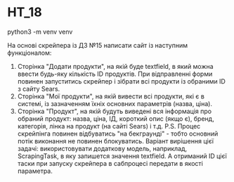 # HT_18

python3 -m venv venv

На основі скрейпера із ДЗ №15 написати сайт із наступним функціоналом:
1. Сторінка "Додати продукти", на якій буде textfield, в який можна ввести
будь-яку кількість ID продуктів. При відправленні форми повинен запуститись
скрейпер і зібрати всі продукти із обраними ID з сайту Sears.
2. Сторінка "Мої продукти", на якій вивести всі продукти, які є в системі,
із зазначенням їхніх основних параметрів (назва, ціна).
3. Сторінка "Продукт", на якій будуть виведені вся інформація про обраний продукт:
 назва, ціна, ІД, короткий опис (якщо є), бренд, категорія, лінка на продукт
 (на сайті Sears) і т.д.
P.S. Процес скрейпінга повинен відбуватись "на бекграунді" - тобто основний
потік виконання не повинен блокуватись. Варіант вирішення цієї задачі: використовувати
додаткову модель, наприклад, ScrapingTask, в яку запишется значення textfield.
А отриманий ID цієї таски при запуску скрейпера в сабпроцесі передати в якості параметра.